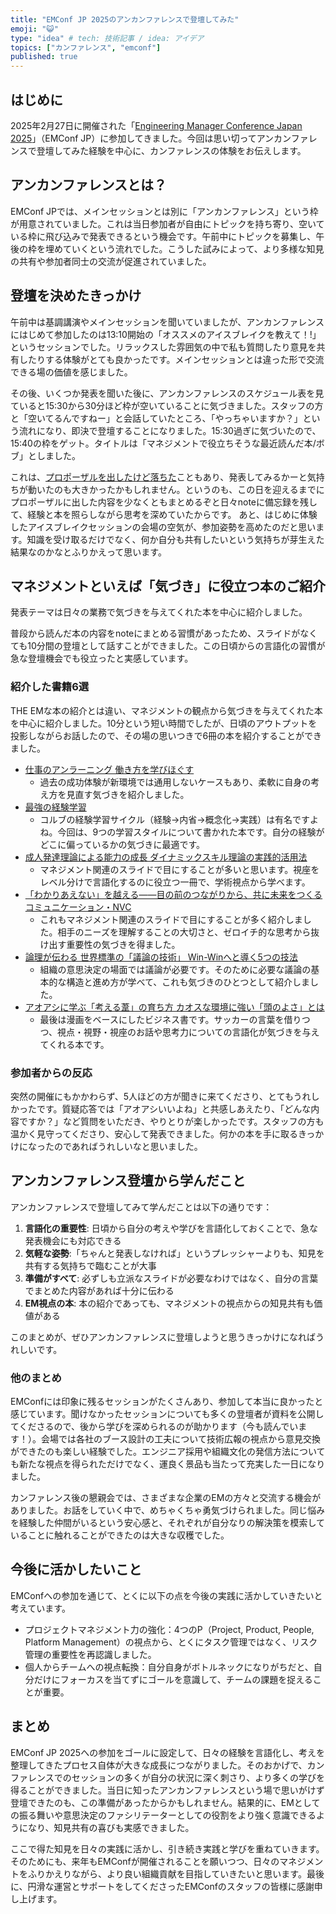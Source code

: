 ```yaml
---
title: "EMConf JP 2025のアンカンファレンスで登壇してみた"
emoji: "😺"
type: "idea" # tech: 技術記事 / idea: アイデア
topics: ["カンファレンス", "emconf"]
published: true
---
```


## はじめに
2025年2月27日に開催された「[Engineering Manager Conference Japan 2025](https://emconf.jp/2025/)」（EMConf JP）に参加してきました。今回は思い切ってアンカンファレンスで登壇してみた経験を中心に、カンファレンスの体験をお伝えします。

## アンカンファレンスとは？
EMConf JPでは、メインセッションとは別に「アンカンファレンス」という枠が用意されていました。これは当日参加者が自由にトピックを持ち寄り、空いている枠に飛び込みで発表できるという機会です。午前中にトピックを募集し、午後の枠を埋めていくという流れでした。こうした試みによって、より多様な知見の共有や参加者同士の交流が促進されていました。

## 登壇を決めたきっかけ
午前中は基調講演やメインセッションを聞いていましたが、アンカンファレンスにはじめて参加したのは13:10開始の「オススメのアイスブレイクを教えて！!」というセッションでした。リラックスした雰囲気の中で私も質問したり意見を共有したりする体験がとても良かったです。メインセッションとは違った形で交流できる場の価値を感じました。

その後、いくつか発表を聞いた後に、アンカンファレンスのスケジュール表を見ていると15:30から30分ほど枠が空いていることに気づきました。スタッフの方と「空いてるんですねー」と会話していたところ、「やっちゃいますか？」という流れになり、即決で登壇することになりました。15:30過ぎに気づいたので、15:40の枠をゲット。タイトルは「マネジメントで役立ちそうな最近読んだ本/ボブ」としました。

これは、[プロポーザルを出したけど落ちた](https://fortee.jp/emconf-2025/proposal/af92f5ca-764e-4e80-a867-b3bee840899b)こともあり、発表してみるかーと気持ちが動いたのも大きかったかもしれません。というのも、この日を迎えるまでにプロポーザルに出した内容を少なくともまとめるぞと日々noteに備忘録を残して、経験と本を照らしながら思考を深めていたからです。
あと、はじめに体験したアイスブレイクセッションの会場の空気が、参加姿勢を高めたのだと思います。知識を受け取るだけでなく、何か自分も共有したいという気持ちが芽生えた結果なのかなとふりかえって思います。

## マネジメントといえば「気づき」に役立つ本のご紹介
発表テーマは日々の業務で気づきを与えてくれた本を中心に紹介しました。

普段から読んだ本の内容をnoteにまとめる習慣があったため、スライドがなくても10分間の登壇として話すことができました。この日頃からの言語化の習慣が急な登壇機会でも役立ったと実感しています。

### 紹介した書籍6選
THE EMな本の紹介とは違い、マネジメントの観点から気づきを与えてくれた本を中心に紹介しました。10分という短い時間でしたが、日頃のアウトプットを投影しながらお話したので、その場の思いつきで6冊の本を紹介することができました。

- [仕事のアンラーニング 働き方を学びほぐす](https://www.amazon.co.jp/dp/4495390473)
  - 過去の成功体験が新環境では通用しないケースもあり、柔軟に自身の考え方を見直す気づきを紹介しました。
- [最強の経験学習](https://www.amazon.co.jp/dp/B08542QVSY)
  - コルブの経験学習サイクル（経験→内省→概念化→実践）は有名ですよね。今回は、9つの学習スタイルについて書かれた本です。自分の経験がどこに偏っているかの気づきに最適です。
- [成人発達理論による能力の成長 ダイナミックスキル理論の実践的活用法](https://www.amazon.co.jp/dp/4820759825)
  - マネジメント関連のスライドで目にすることが多いと思います。視座をレベル分けで言語化するのに役立つ一冊で、学術視点から学べます。
- [「わかりあえない」を越える――目の前のつながりから、共に未来をつくるコミュニケーション・NVC](https://www.amazon.co.jp/dp/B09MRLKZY6)
  - これもマネジメント関連のスライドで目にすることが多く紹介しました。相手のニーズを理解することの大切さと、ゼロイチ的な思考から抜け出す重要性の気づきを得ました。
- [論理が伝わる 世界標準の「議論の技術」 Win-Winへと導く5つの技法](https://www.amazon.co.jp/dp/B00YA3SVUO)
  - 組織の意思決定の場面では議論が必要です。そのために必要な議論の基本的な構造と進め方が学べて、これも気づきのひとつとして紹介しました。
- [アオアシに学ぶ「考える葦」の育ち方 カオスな環境に強い「頭のよさ」とは](https://www.amazon.co.jp/dp/B0B2D4FS32)
  - 最後は漫画をベースにしたビジネス書です。サッカーの言葉を借りつつ、視点・視野・視座のお話や思考力についての言語化が気づきを与えてくれる本です。

### 参加者からの反応
突然の開催にもかかわらず、5人ほどの方が聞きに来てくださり、とてもうれしかったです。質疑応答では「アオアシいいよね」と共感しあえたり、「どんな内容ですか？」など質問をいただき、やりとりが楽しかったです。スタッフの方も温かく見守ってくださり、安心して発表できました。何かの本を手に取るきっかけになったのであればうれしいなと思いました。

## アンカンファレンス登壇から学んだこと
アンカンファレンスで登壇してみて学んだことは以下の通りです：

1. **言語化の重要性**: 日頃から自分の考えや学びを言語化しておくことで、急な発表機会にも対応できる
2. **気軽な姿勢**:「ちゃんと発表しなければ」というプレッシャーよりも、知見を共有する気持ちで臨むことが大事
3. **準備がすべて**: 必ずしも立派なスライドが必要なわけではなく、自分の言葉でまとめた内容があれば十分に伝わる
4. **EM視点の本**: 本の紹介であっても、マネジメントの視点からの知見共有も価値がある

このまとめが、ぜひアンカンファレンスに登壇しようと思うきっかけになればうれしいです。

### 他のまとめ
EMConfには印象に残るセッションがたくさんあり、参加して本当に良かったと感じています。聞けなかったセッションについても多くの登壇者が資料を公開してくださるので、後から学びを深められるのが助かります（今も読んでいます！）。会場では各社のブース設計の工夫について技術広報の視点から意見交換ができたのも楽しい経験でした。エンジニア採用や組織文化の発信方法についても新たな視点を得られただけでなく、運良く景品も当たって充実した一日になりました。

カンファレンス後の懇親会では、さまざまな企業のEMの方々と交流する機会がありました。お話をしていく中で、めちゃくちゃ勇気づけられました。同じ悩みを経験した仲間がいるという安心感と、それぞれが自分なりの解決策を模索していることに触れることができたのは大きな収穫でした。

## 今後に活かしたいこと
EMConfへの参加を通じて、とくに以下の点を今後の実践に活かしていきたいと考えています。

- プロジェクトマネジメント力の強化：4つのP（Project, Product, People, Platform Management）の視点から、とくにタスク管理ではなく、リスク管理の重要性を再認識しました。
- 個人からチームへの視点転換：自分自身がボトルネックになりがちだと、自分だけにフォーカスを当てずにゴールを意識して、チームの課題を捉えることが重要。

## まとめ
EMConf JP 2025への参加をゴールに設定して、日々の経験を言語化し、考えを整理してきたプロセス自体が大きな成長につながりました。そのおかげで、カンファレンスでのセッションの多くが自分の状況に深く刺さり、より多くの学びを得ることができました。当日に知ったアンカンファレンスという場で思いがけず登壇できたのも、この準備があったからかもしれません。結果的に、EMとしての振る舞いや意思決定のファシリテーターとしての役割をより強く意識できるようになり、知見共有の喜びも実感できました。

ここで得た知見を日々の実践に活かし、引き続き実践と学びを重ねていきます。そのためにも、来年もEMConfが開催されることを願いつつ、日々のマネジメントをふりかえりながら、より良い組織貢献を目指していきたいと思います。最後に、円滑な運営とサポートをしてくださったEMConfのスタッフの皆様に感謝申し上げます。
